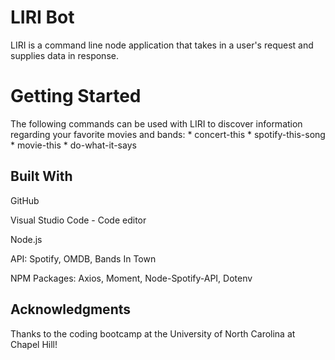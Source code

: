 # LIRI Bot

LIRI is a command line node application that takes in a user's request and supplies data in response. 

# Getting Started

The following commands can be used with LIRI to discover information regarding your favorite movies and bands:
    * concert-this
    * spotify-this-song
    * movie-this
    * do-what-it-says

## Built With

GitHub

Visual Studio Code - Code editor

Node.js

API: Spotify, OMDB, Bands In Town

NPM Packages: Axios, Moment, Node-Spotify-API, Dotenv

## Acknowledgments

Thanks to the coding bootcamp at the University of North Carolina at Chapel Hill!